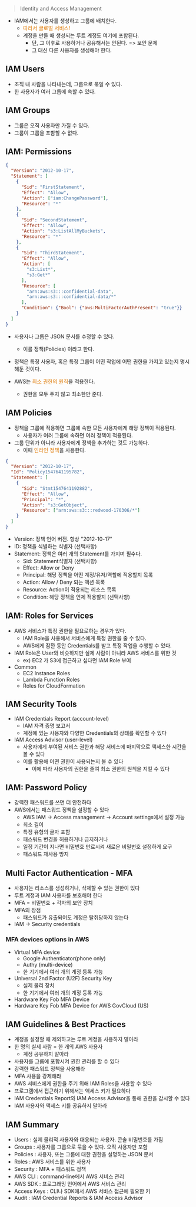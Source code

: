 
>Identity and Access Management

- IAM에서는 사용자를 생성하고 그룹에 배치한다.
	- <font color="#de7802">따라서 글로벌 서비스!</font>
	- 계정을 만들 때 생성되는 루트 계정도 여기에 포함된다.
		- 단, 그 이후로 사용하거나 공유해서는 안된다. => 보안 문제
		- 그 대신 다른 사용자를 생성해야 한다.

## IAM Users

- 조직 내 사람을 나타내는데, 그룹으로  묶일 수 있다.
- 한 사용자가 여러 그룹에 속할 수 있다.

## IAM Groups

- 그룹은 오직 사용자만 가질 수 있다.
- 그룹이 그룹을 포함할 수 없다.

## IAM: Permissions

```json
{
  "Version": "2012-10-17",
  "Statement": [
    {
      "Sid": "FirstStatement",
      "Effect": "Allow",
      "Action": ["iam:ChangePassword"],
      "Resource": "*"
    },
    {
      "Sid": "SecondStatement",
      "Effect": "Allow",
      "Action": "s3:ListAllMyBuckets",
      "Resource": "*"
    },
    {
      "Sid": "ThirdStatement",
      "Effect": "Allow",
      "Action": [
        "s3:List*",
        "s3:Get*"
      ],
      "Resource": [
        "arn:aws:s3:::confidential-data",
        "arn:aws:s3:::confidential-data/*"
      ],
      "Condition": {"Bool": {"aws:MultiFactorAuthPresent": "true"}}
    }
  ]
}
```

- 사용자나 그룹은 JSON 문서를 수정할 수 있다.
	- 이를 정책(Policies) 이라고 한다.
- 정책은 특정 사용자, 혹은 특정 그룹이 어떤 작업에 어떤 권한을 가지고 있는지 명시해둔 것이다.

- AWS는 <font color="#de7802">최소 권한의 원칙</font>을 적용한다.
	- 권한을 모두 주지 않고 최소한만 준다.


## IAM Policies

- 정책을 그룹에 적용하면 그룹에 속한 모든 사용자에게 해당 정책이 적용된다.
	- 사용자가 여러 그룹에 속하면 여러 정책이 적용된다.
- 그룹 단위가 아니라 사용자에게 정책을 추가하는 것도 가능하다.
	- 이때 <font color="#de7802">인라인 정책</font>을 사용한다.

```json
{
  "Version": "2012-10-17",
  "Id": "Policy1547641195782",
  "Statement": [
    {
      "Sid": "Stmt1547641192882",
      "Effect": "Allow",
      "Principal": "*",
      "Action": "s3:GetObject",
      "Resource": ["arn:aws:s3:::redwood-170306/*"]
    }
  ]
}
```

- Version: 정책 언어 버전. 항상 "2012-10-17"
- ID: 정책을 식별하는 식별자 (선택사항)
- Statement: 정책은 여러 개의 Statement를 가지며 필수다.
	- Sid: Statement식별자 (선택사항)
	- Effect: Allow or Deny
	- Principal: 해당 정책을 어떤 계정/유저/역할에 적용할지 목록
	- Action: Allow / Deny 되는 액션 목록
	- Resource: Action이 적용되는 리소스 목록
	- Condition: 해당 정책을 언제 적용할지 (선택사항)


## IAM: Roles for Services

- AWS 서비스가 특정 권한을 필요로하는 경우가 있다.
	- IAM Role을 사용해서 서비스에게 특정 권한을 줄 수 있다.
	- AWS에게 잠깐 동안 Credentials를 받고 특정 작업을 수행할 수 있다.
- IAM Role은 User와 비슷하지만 실제 사람이 아니라 AWS 서비스를 위한 것
	- ex) EC2 가 S3에 접근하고 싶다면 IAM Role 부여
- Common
	- EC2 Instance Roles
	- Lambda Function Roles
	- Roles for CloudFormation

## IAM Security Tools

- IAM Credentials Report (account-level)
    - IAM 자격 증명 보고서
    - 계정에 있는 사용자와 다양한 Credentials의 상태를 확인할 수 있다
- IAM Access Advisor (user-level)
    - 사용자에게 부여된 서비스 권한과 해당 서비스에 마지막으로 액세스한 시간을 볼 수 있다
    - 이를 활용해 어떤 권한이 사용되는지 볼 수 있다
        - 이에 따라 사용자의 권한을 줄여 최소 권한의 원칙을 지킬 수 있다

## IAM: Password Policy

- 강력한 패스워드를 쓰면 더 안전하다
- AWS에서는 패스워드 정책을 설정할 수 있다
    - AWS IAM → Access management → Account settings에서 설정 가능
    - 최소 길이
    - 특정 유형의 글자 포함
    - 패스워드 변경을 허용하거나 금지하거나
    - 일정 기간이 지나면 비밀번호 만료시켜 새로운 비밀번호 설정하게 요구
    - 패스워드 재사용 방지
      
## Multi Factor Authentication - MFA

- 사용자는 리소스를 생성하거나, 삭제할 수 있는 권한이 있다
- 루트 계정과 IAM 사용자를 보호해야 한다
- MFA = 비밀번호 + 각자의 보안 장치
- MFA의 장점
    - 패스워드가 유출되어도 계정은 탈취당하지 않는다
- IAM → Security credentials

### MFA devices options in AWS

- Virtual MFA device
    - Google Authenticator(phone only)
    - Authy (multi-device)
    - 한 기기에서 여러 개의 계정 등록 가능
- Universal 2nd Factor (U2F) Security Key
    - 실제 물리 장치
    - 한 기기에서 여러 개의 계정 등록 가능
- Hardware Key Fob MFA Device
- Hardware Key Fob MFA Device for AWS GovCloud (US)

## IAM Guidelines & Best Practices

- 계정을 설정할 때 제외하고는 루트 계정을 사용하지 말아라
- 한 명의 실제 사람 = 한 개의 AWS 사용자
    - 계정 공유하지 말아라
- 사용자를 그룹에 포함시켜 권한 관리를 할 수 있다
- 강력한 패스워드 정책을 사용해라
- MFA 사용을 강제해라
- AWS 서비스에게 권한을 주기 위해 IAM Roles을 사용할 수 있다
- 프로그램에서 접근하기 위해서는 액세스 키가 필요하다
- IAM Credentials Report와 IAM Access Advisor을 통해 권한을 감시할 수 있다
- IAM 사용자와 액세스 키를 공유하지 말아라

## IAM Summary

- Users : 실제 물리적 사용자와 대응되는 사용자. 콘솔 비밀번호를 가짐
- Groups : 사용자를 그룹으로 묶을 수 있다. 오직 사용자만 포함
- Policies : 사용자, 또는 그룹에 대한 권한을 설명하는 JSON 문서
- Roles : AWS 서비스를 위한 사용자
- Security : MFA + 패스워드 정책
- AWS CLI : command-line에서 AWS 서비스 관리
- AWS SDK : 프로그래밍 언어에서 AWS 서비스 관리
- Access Keys : CLI나 SDK에서 AWS 서비스 접근에 필요한 키
- Audit : IAM Credential Reports & IAM Access Advisor
